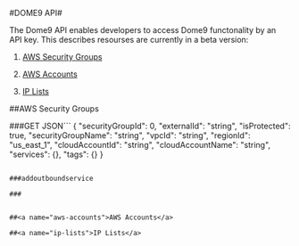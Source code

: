 #DOME9 API#

The Dome9 API enables developers to access Dome9 functonality by an API key.
  This describes resourses are currently in a beta version:


1. [AWS Security Groups](#aws-security-groups)

2. [AWS Accounts](#aws-accounts)

3. [IP Lists](#ip-lists)






##<a name="aws-security-groups">AWS Security Groups</a>

###GET 
JSON```
 {
   "securityGroupId": 0,
   "externalId": "string",
   "isProtected": true,
   "securityGroupName": "string",
   "vpcId": "string",
   "regionId": "us_east_1",
   "cloudAccountId": "string",
   "cloudAccountName": "string",
   "services": {},
   "tags": {}
 }
```

###addoutboundservice

###


##<a name="aws-accounts">AWS Accounts</a>

##<a name="ip-lists">IP Lists</a>
